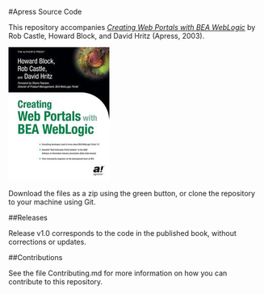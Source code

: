 #Apress Source Code

This repository accompanies [*Creating Web Portals with BEA WebLogic*](http://www.apress.com/9781590590690) by Rob Castle, Howard Block, and David Hritz (Apress, 2003).

![Cover image](9781590590690.jpg)

Download the files as a zip using the green button, or clone the repository to your machine using Git.

##Releases

Release v1.0 corresponds to the code in the published book, without corrections or updates.

##Contributions

See the file Contributing.md for more information on how you can contribute to this repository.
